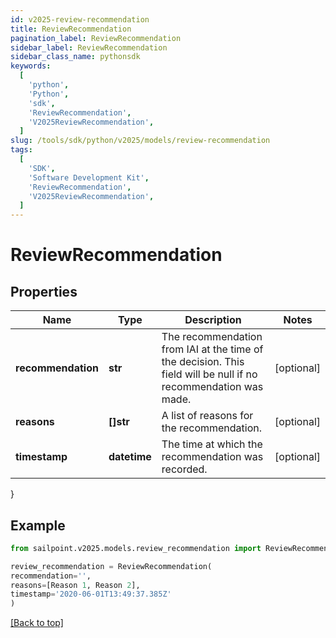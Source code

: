 ```yaml
---
id: v2025-review-recommendation
title: ReviewRecommendation
pagination_label: ReviewRecommendation
sidebar_label: ReviewRecommendation
sidebar_class_name: pythonsdk
keywords:
  [
    'python',
    'Python',
    'sdk',
    'ReviewRecommendation',
    'V2025ReviewRecommendation',
  ]
slug: /tools/sdk/python/v2025/models/review-recommendation
tags:
  [
    'SDK',
    'Software Development Kit',
    'ReviewRecommendation',
    'V2025ReviewRecommendation',
  ]
---
```


# ReviewRecommendation

## Properties

| Name | Type | Description | Notes |
| --- | --- | --- | --- |
| **recommendation** | **str** | The recommendation from IAI at the time of the decision. This field will be null if no recommendation was made. | [optional] |
| **reasons** | **[]str** | A list of reasons for the recommendation. | [optional] |
| **timestamp** | **datetime** | The time at which the recommendation was recorded. | [optional] |

}

## Example

```python
from sailpoint.v2025.models.review_recommendation import ReviewRecommendation

review_recommendation = ReviewRecommendation(
recommendation='',
reasons=[Reason 1, Reason 2],
timestamp='2020-06-01T13:49:37.385Z'
)

```

[[Back to top]](#)
